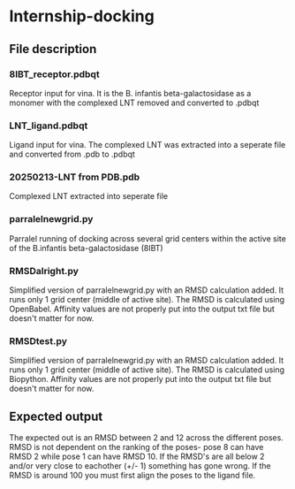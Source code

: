 # Internship-docking

## File description
### 8IBT_receptor.pdbqt
Receptor input for vina. It is the B. infantis beta-galactosidase as a monomer with the complexed LNT removed and converted to .pdbqt
### LNT_ligand.pdbqt
Ligand input for vina. The complexed LNT was extracted into a seperate file and converted from .pdb to .pdbqt
### 20250213-LNT from PDB.pdb
Complexed LNT extracted into seperate file
### parralelnewgrid.py
Parralel running of docking across several grid centers within the active site of the B.infantis beta-galactosidase (8IBT)
### RMSDalright.py
Simplified version of parralelnewgrid.py with an RMSD calculation added. It runs only 1 grid center (middle of active site). The RMSD is calculated using OpenBabel. Affinity values are not properly put into the output txt file but doesn't matter for now.
### RMSDtest.py
Simplified version of parralelnewgrid.py with an RMSD calculation added. It runs only 1 grid center (middle of active site). The RMSD is calculated using Biopython. Affinity values are not properly put into the output txt file but doesn't matter for now.

## Expected output
The expected out is an RMSD between 2 and 12 across the different poses. RMSD is not dependent on the ranking of the poses- pose 8 can have RMSD 2 while pose 1 can have RMSD 10. If the RMSD's are all below 2 and/or very close to eachother (+/- 1) something has gone wrong. If the RMSD is around 100 you must first align the poses to the ligand file.
